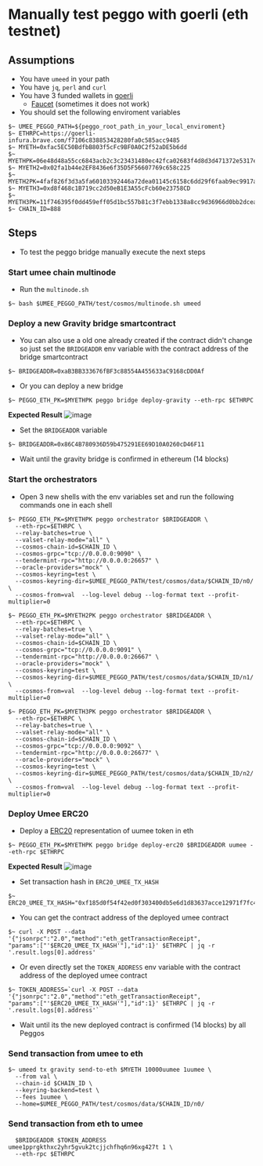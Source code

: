 # Manually test peggo with goerli (eth testnet)

## Assumptions

- You have `umeed` in your path
- You have `jq`, `perl` and `curl`
- You have 3 funded wallets in [goerli](https://goerli.etherscan.io/)
  - [Faucet](https://goerli-faucet.mudit.blog/) (sometimes it does not work)
- You should set the following enviroment variables

```shell
$~ UMEE_PEGGO_PATH=${peggo_root_path_in_your_local_enviroment}
$~ ETHRPC=https://goerli-infura.brave.com/f7106c838853428280fa0c585acc9485
$~ MYETH=0xfac5EC50BdfbB803f5cFc9BF0A0C2f52aDE5b6dd
$~ MYETHPK=06e48d48a55cc6843acb2c3c23431480ec42fca02683f4d8d3d471372e5317ee
$~ MYETH2=0x02fa1b44e2EF8436e6f35D5F56607769c658c225
$~ MYETH2PK=4faf826f3d3a5fa60103392446a72dea01145c6158c6dd29f6faab9ec9917a1b
$~ MYETH3=0xd8f468c1B719cc2d50eB1E3A55cFcb60e23758CD
$~ MYETH3PK=11f746395f0dd459eff05d1bc557b81c3f7ebb1338a8cc9d36966d0bb2dcea21
$~ CHAIN_ID=888
```

<!--
```fish
set ETHRPC https://goerli-infura.brave.com/f7106c838853428280fa0c585acc9485
set MYETH 0xfac5EC50BdfbB803f5cFc9BF0A0C2f52aDE5b6dd
set MYETHPK 06e48d48a55cc6843acb2c3c23431480ec42fca02683f4d8d3d471372e5317ee
set MYETH2 0x02fa1b44e2EF8436e6f35D5F56607769c658c225
set MYETH2PK 4faf826f3d3a5fa60103392446a72dea01145c6158c6dd29f6faab9ec9917a1b
set MYETH3 0xd8f468c1B719cc2d50eB1E3A55cFcb60e23758CD
set MYETH3PK 11f746395f0dd459eff05d1bc557b81c3f7ebb1338a8cc9d36966d0bb2dcea21
set CHAIN_ID 888
set BRIDGEADDR 0x86C4B780936D59b475291EE69D10A0260cD46F11
set ERC20_UMEE_TX_HASH 0xee1c5539df361e1fca437d6de9f8590efebbae156daa9769645626a36dba3b1c
set TOKEN_ADDRESS 0xdcbb485f280284ec571e11eb09490677a5bdd569
```
-->

## Steps

- To test the peggo bridge manually execute the next steps

### Start umee chain multinode

- Run the `multinode.sh`

```shell
$~ bash $UMEE_PEGGO_PATH/test/cosmos/multinode.sh umeed
```

### Deploy a new Gravity bridge smartcontract

- You can also use a old one already created if the contract didn't change so just
  set the `BRIDGEADDR` env variable with the contract address of the bridge smartcontract

```shell
$~ BRIDGEADDR=0xaB3BB333676fBF3c88554A455633aC9168cDD0Af
```

- Or you can deploy a new bridge

```shell
$~ PEGGO_ETH_PK=$MYETHPK peggo bridge deploy-gravity --eth-rpc $ETHRPC
```

**Expected Result**
![image](https://user-images.githubusercontent.com/17556614/160243283-bad93a66-7b09-467c-b1a8-80e2a9336b68.png)

- Set the `BRIDGEADDR` variable

```shell
$~ BRIDGEADDR=0x86C4B780936D59b475291EE69D10A0260cD46F11
```

- Wait until the gravity bridge is confirmed in ethereum (14 blocks)

### Start the orchestrators

- Open 3 new shells with the env variables set and run
  the following commands one in each shell

```shell
$~ PEGGO_ETH_PK=$MYETHPK peggo orchestrator $BRIDGEADDR \
  --eth-rpc=$ETHRPC \
  --relay-batches=true \
  --valset-relay-mode="all" \
  --cosmos-chain-id=$CHAIN_ID \
  --cosmos-grpc="tcp://0.0.0.0:9090" \
  --tendermint-rpc="http://0.0.0.0:26657" \
  --oracle-providers="mock" \
  --cosmos-keyring=test \
  --cosmos-keyring-dir=$UMEE_PEGGO_PATH/test/cosmos/data/$CHAIN_ID/n0/ \
  --cosmos-from=val  --log-level debug --log-format text --profit-multiplier=0
```

```shell
$~ PEGGO_ETH_PK=$MYETH2PK peggo orchestrator $BRIDGEADDR \
  --eth-rpc=$ETHRPC \
  --relay-batches=true \
  --valset-relay-mode="all" \
  --cosmos-chain-id=$CHAIN_ID \
  --cosmos-grpc="tcp://0.0.0.0:9091" \
  --tendermint-rpc="http://0.0.0.0:26667" \
  --oracle-providers="mock" \
  --cosmos-keyring=test \
  --cosmos-keyring-dir=$UMEE_PEGGO_PATH/test/cosmos/data/$CHAIN_ID/n1/ \
  --cosmos-from=val  --log-level debug --log-format text --profit-multiplier=0
```

```shell
$~ PEGGO_ETH_PK=$MYETH3PK peggo orchestrator $BRIDGEADDR \
  --eth-rpc=$ETHRPC \
  --relay-batches=true \
  --valset-relay-mode="all" \
  --cosmos-chain-id=$CHAIN_ID \
  --cosmos-grpc="tcp://0.0.0.0:9092" \
  --tendermint-rpc="http://0.0.0.0:26677" \
  --oracle-providers="mock" \
  --cosmos-keyring=test \
  --cosmos-keyring-dir=$UMEE_PEGGO_PATH/test/cosmos/data/$CHAIN_ID/n2/ \
  --cosmos-from=val  --log-level debug --log-format text --profit-multiplier=0
```

### Deploy Umee ERC20

- Deploy a [ERC20](https://eips.ethereum.org/EIPS/eip-20) representation of uumee
  token in eth

```shell
$~ PEGGO_ETH_PK=$MYETHPK peggo bridge deploy-erc20 $BRIDGEADDR uumee --eth-rpc $ETHRPC
```

**Expected Result**
![image](https://user-images.githubusercontent.com/17556614/160244050-4317c0c7-1328-4654-ae41-7b1069aa1624.png)

- Set transaction hash in `ERC20_UMEE_TX_HASH`

```shell
$~ ERC20_UMEE_TX_HASH="0xf185d0f54f42ed0f303400db5e6d1d83637acce12971f7fc48b3e33b8e11ad0b"
```

<!--
```fish
set ERC20_UMEE_TX_HASH 0xf185d0f54f42ed0f303400db5e6d1d83637acce12971f7fc48b3e33b8e11ad0b
```
-->

- You can get the contract address of the deployed umee contract

```shell
$~ curl -X POST --data '{"jsonrpc":"2.0","method":"eth_getTransactionReceipt",
"params":["'$ERC20_UMEE_TX_HASH'"],"id":1}' $ETHRPC | jq -r '.result.logs[0].address'
```

- Or even directly set the `TOKEN_ADDRESS` env variable with the contract
  address of the deployed umee contract

```shell
$~ TOKEN_ADDRESS=`curl -X POST --data '{"jsonrpc":"2.0","method":"eth_getTransactionReceipt",
"params":["'$ERC20_UMEE_TX_HASH'"],"id":1}' $ETHRPC | jq -r '.result.logs[0].address'`
```

<!--
```fish
$~ set TOKEN_ADDRESS (curl -X POST --data '{"jsonrpc":"2.0","method":"eth_getTransactionReceipt", "params":["'$ERC20_UMEE_TX_HASH'"],"id":1}' $ETHRPC | jq -r '.result.logs[0].address')
```
 -->

- Wait until its the new deployed contract is confirmed (14 blocks) by all Peggos

### Send transaction from umee to eth

```shell
$~ umeed tx gravity send-to-eth $MYETH 10000uumee 1uumee \
  --from val \
  --chain-id $CHAIN_ID \
  --keyring-backend=test \
  --fees 1uumee \
  --home=$UMEE_PEGGO_PATH/test/cosmos/data/$CHAIN_ID/n0/
```

### Send transaction from eth to umee

```shell $~ PEGGO_ETH_PK=$MYETHPK peggo bridge send-to-cosmos \
  $BRIDGEADDR $TOKEN_ADDRESS umee1pprgkthxc2yhr5gvuk2tcjjchfhq6n96xg427t 1 \
  --eth-rpc $ETHRPC
```
